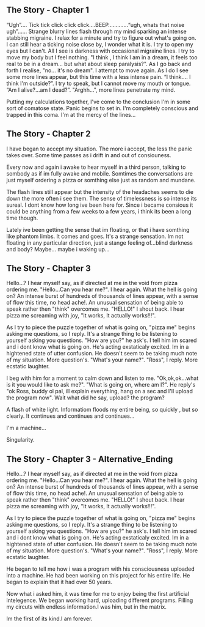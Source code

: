 

## The Story - Chapter 1

“Ugh”…. Tick tick click click click….BEEP………….“ugh, whats that noise ugh”…… Strange blurry lines flash through my mind sparking an intense stabbing migraine. I relax for a minute and try to figure out what's going on. I can still hear a ticking noise close by, I wonder what it is. I try to open my eyes but I can't. All I see is darkness with occasional migraine lines. I try to move my body but I feel nothing. "I think , I think I am in a dream, it feels too real to be in a dream... but what about sleep paralysis?". As I go back and forth I realise, "no… it's no dream". I attempt to move again. As I do I see some more lines appear, but this time with a less intense pain. “I think…. I think I'm outside?”. I try to speak, but I cannot move my mouth or tongue. “Am I alive?...am I dead?”. "Arghh...", more lines penetrate my mind.

Putting my calculations together, I've come to the conclusion I'm in some sort of comatose state. Panic begins to set in. I'm completely conscious and trapped in this coma. I'm at the mercy of the lines...


## The Story - Chapter 2

I have began to accept my situation. The more i accept, the less the panic takes over. Some time passes as i drift in and out of consiouness.

Every now and again i awake to hear myself in a third person, talking to sombody as if im fully awake and mobile. Somtimes the conversations are just myself ordering a pizza or somthing else just as random and mundane.

The flash lines still appear but the intensity of the headaches seems to die down the more often i see them. The sense of timelessness is so intense its sureal. I dont know how long ive been here for. Since i became consious it could be anything from a few weeks to a few years, i think its been a long time though.

Lately ive been getting the sense that im floating, or that i have somthing like phantom limbs. It comes and goes. It's a strange sensation. Im not floating in any particular direction, just a stange feeling of...blind darkness and body? Maybe... maybe i waking up... 

## The Story - Chapter 3

Hello...? I hear myself say, as if directed at me in the void from pizza ordering me. "Hello...Can you hear me?". I hear again. What the hell is going on? An intense burst of hundreds of thousands of lines appear, with a sense of flow this time, no head ache!. An unusual sensation of being able to speak rather then "think" overcomes me. "HELLO!" I shout back. I hear pizza me screaming with joy, "It works, It actually works!!!".

As I try to piece the puzzle together of what is going on, "pizza me" begins asking me questions, so I reply. It's a strange thing to be listening to yourself asking you questions. "How are you?" he ask's. I tell him im scared and i dont know what is going on. He's acting exstaticaly excited. Im in a hightened state of utter confusion. He doesn't seem to be taking much note of my situation. More question's. "What's your name?". "Ross", I reply. More ecstatic laughter.

I beg with him for a moment to calm down and listen to me. "Ok,ok,ok...what is it you would like to ask me?". "What is going on, where am I?". He reply's "ok Ross, buddy ol pal, ill explain everything, hang on a sec and I'll upload the program now". Wait what did he say, upload? the program?

A flash of white light. Informatiom floods my entire being, so quickly , but so clearly. It continues and continues and continues...

I'm a machine...

Singularity.

## The Story - Chapter 3 - Alternative_Ending 

Hello...? I hear myself say, as if directed at me in the void from pizza ordering me. "Hello...Can you hear me?". I hear again. What the hell is going on? An intense burst of hundreds of thousands of lines appear, with a sense of flow this time, no head ache!. An unusual sensation of being able to speak rather then "think" overcomes me. "HELLO!" I shout back. I hear pizza me screaming with joy, "It works, It actually works!!!".

As I try to piece the puzzle together of what is going on, "pizza me" begins asking me questions, so I reply. It's a strange thing to be listening to yourself asking you questions. "How are you?" he ask's. I tell him im scared and i dont know what is going on. He's acting exstaticaly excited. Im in a hightened state of utter confusion. He doesn't seem to be taking much note of my situation. More question's. "What's your name?". "Ross", I reply. More ecstatic laughter.

He began to tell me how i was a program with his consciousness uploaded into a machine. He had been working on this project for his entire life. He began to explain that it had over 50 years. 

Now what i asked him, it was time for me to enjoy being the first artificial intelegence. We began working hard, uploading different programs. Filling my circuts with endless information.I was him, but in the matrix.

Im the first of its kind.I am forever.
